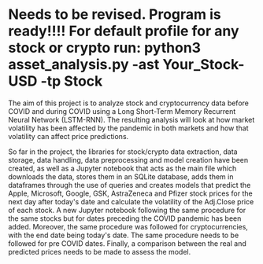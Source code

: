 # Needs to be revised. Program is ready!!!! For default profile for any stock or crypto run: python3 asset_analysis.py -ast Your_Stock-USD -tp Stock

The aim of this project is to analyze stock and cryptocurrency data before COVID and during COVID using a Long Short-Term Memory Recurrent Neural Network (LSTM-RNN). The resulting analysis will look at how market volatility has been affected by the pandemic in both markets and how that volatility can affect price predictions. 

So far in the project, the libraries for stock/crypto data extraction, data storage, data handling, data preprocessing and model creation have been created, as well as a Jupyter notebook that acts as the main file which downloads the data, stores them in an SQLite database, adds them in dataframes through the use of queries and creates models that predict the Apple, Microsoft, Google, GSK, AstraZeneca and Pfizer stock prices for the next day after today's date and calculate the volatility of the Adj.Close price of each stock. A new Jupyter notebook following the same procedure for the same stocks but for dates preceding the COVID pandemic has been added. Moreover, the same procedure was followed for cryptocurrencies, with the end date being today's date. The same procedure needs to be followed for pre COVID dates. Finally, a comparison between the real and predicted prices needs to be made to assess the model.

